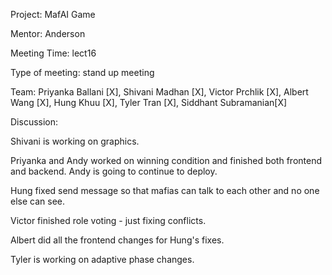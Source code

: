 Project: MafAI Game

Mentor: Anderson

Meeting Time: lect16

Type of meeting: stand up meeting

Team: Priyanka Ballani [X], Shivani Madhan [X], Victor Prchlik [X], Albert Wang [X], Hung Khuu [X], Tyler Tran [X], Siddhant Subramanian[X]

Discussion:

Shivani is working on graphics.

Priyanka and Andy worked on winning condition and finished both frontend and backend. Andy is going to continue to deploy. 

Hung fixed send message so that mafias can talk to each other and no one else can see.

Victor finished role voting - just fixing conflicts. 

Albert did all the frontend changes for Hung's fixes.

Tyler is working on adaptive phase changes. 

